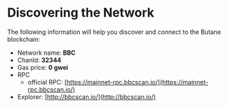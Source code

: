 # Discovering the Network



The following information will help you discover and connect to the Butane blockchain:  &#x20;

* Network name: **BBC**
* ChanId: **32344**
* Gas price: **0 gwei**
* RPC
  * official RPC: [https://mainnet-rpc.bbcscan.io/](https://mainnet-rpc.bbcscan.io/)
* Explorer: [http://bbcscan.io/](http://bbcscan.io/)
